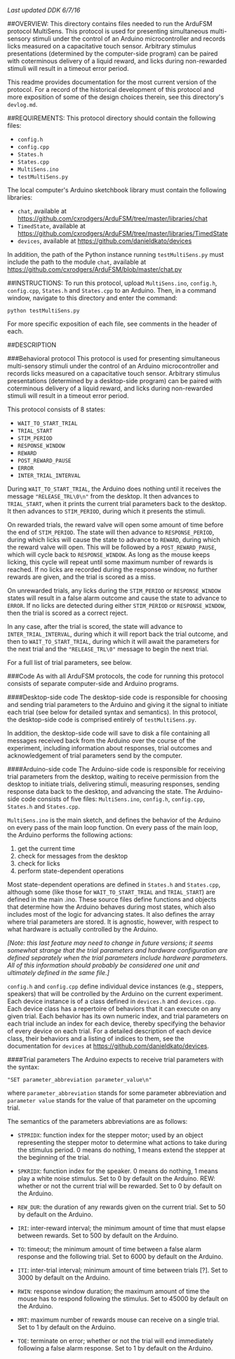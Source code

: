 *Last updated DDK 6/7/16*

##OVERVIEW: 
This directory contains files needed to run the ArduFSM protocol MultiSens. This protocol is used for presenting simultaneous multi-sensory stimuli under the control of an Arduino microcontroller and records licks measured on a capacitative touch sensor. Arbitrary stimulus presentations (determined by the computer-side program) can be paired with coterminous delivery of a liquid reward, and licks during non-rewarded stimuli will result in a timeout error period. 

This readme provides documentation for the most current version of the protocol. For a record of the historical development of this protocol and more exposition of some of the design choices therein, see this directory's `devlog.md`.


##REQUIREMENTS:
This protocol directory should contain the following files:
   * `config.h`
   * `config.cpp`
   * `States.h`
   * `States.cpp`
   * `MultiSens.ino`
   * `testMultiSens.py`
  
The local computer's Arduino sketchbook library must contain the following libraries:
  * `chat`, available at https://github.com/cxrodgers/ArduFSM/tree/master/libraries/chat
  * `TimedState`, available at https://github.com/cxrodgers/ArduFSM/tree/master/libraries/TimedState
  * `devices`, available at https://github.com/danieldkato/devices

In addition, the path of the Python instance running `testMultiSens.py` must include the path to the module `chat`, available at https://github.com/cxrodgers/ArduFSM/blob/master/chat.py


##INSTRUCTIONS:
To run this protocol, upload `MultiSens.ino`, `config.h`, `config.cpp`, `States.h` and `States.cpp` to an Arduino. Then, in a command window, navigate to this directory and enter the command:

`python testMultiSens.py`

For more specific exposition of each file, see comments in the header of each.


##DESCRIPTION

###Behavioral protocol
This protocol is used for presenting simultaneous multi-sensory stimuli under the control of an Arduino microcontroller and records licks measured on a capacitative touch sensor. Arbitrary stimulus presentations (determined by a desktop-side program) can be paired with coterminous delivery of a liquid reward, and licks during non-rewarded stimuli will result in a timeout error period. 

This protocol consists of 8 states: 
 * `WAIT_TO_START_TRIAL` 
 * `TRIAL_START` 
 * `STIM_PERIOD`
 * `RESPONSE_WINDOW` 
 * `REWARD` 
 * `POST_REWARD_PAUSE` 
 * `ERROR` 
 * `INTER_TRIAL_INTERVAL` 

During `WAIT_TO_START_TRIAL`, the Arduino does nothing until it receives the message `"RELEASE_TRL\0\n"` from the desktop. It then advances to `TRIAL_START`, when it prints the current trial parameters back to the desktop. It then advances to `STIM_PERIOD`, during which it presents the stimuli. 
 
On rewarded trials, the reward valve will open some amount of time before the end of `STIM_PERIOD`. The state will then advance to `RESPONSE_PERIOD`, during which licks will cause the state to advance to `REWARD`, during which the reward valve will open. This will be followed by a `POST_REWARD_PAUSE`, which will cycle back to `RESPONSE_WINDOW`. As long as the mouse keeps licking, this cycle will repeat until some maximum number of rewards is reached. If no licks are recorded during the response window, no further rewards are given, and the trial is scored as a miss. 

On unrewarded trials, any licks during the `STIM_PERIOD` or `RESPONSE_WINDOW` states will result in a false alarm outcome and cause the state to advance to `ERROR`. If no licks are detected during either `STIM_PERIOD` or `RESPONSE_WINDOW`, then the trial is scored as a correct reject. 
 
In any case, after the trial is scored, the state will advance to `INTER_TRIAL_INTERVAL`, during which it will report back the trial outcome, and then to `WAIT_TO_START_TRIAL`, during which it will await the parameters for the next trial and the `"RELEASE_TRL\0"` message to begin the next trial.

For a full list of trial parameters, see below. 

###Code
As with all ArduFSM protocols, the code for running this protocol consists of separate computer-side and Arduino programs. 

####Desktop-side code
The desktop-side code is responsible for choosing and sending trial parameters to the Arduino and giving it the signal to initiate each trial (see below for detailed syntax and semantics). In this protocol, the desktop-side code is comprised entirely of `testMultiSens.py`.

In addition, the desktop-side code will save to disk a file containing all messages received back from the Arduino over the course of the experiment, including information about responses, trial outcomes and acknowledgement of trial parameters send by the computer.  

####Arduino-side code
The Arduino-side code is responsible for receiving trial parameters from the desktop, waiting to receive permission from the desktop to initiate trials, delivering stimuli, measuring responses, sending response data back to the desktop, and advancing the state. The Arduino-side code consists of five files: `MultiSens.ino`, `config.h`, `config.cpp`, `States.h` and `States.cpp`. 

`MultiSens.ino` is the main sketch, and defines the behavior of the Arduino on every pass of the main loop function. On every pass of the main loop, the Arduino performs the following actions: 

 1. get the current time 
 2. check for messages from the desktop 
 3. check for licks
 4. perform state-dependent operations

Most state-dependent operations are defined in `States.h` and `States.cpp`, although some (like those for `WAIT_TO_START_TRIAL` and `TRIAL_START`) are defined in the main .ino. These source files define functions and objects that determine how the Arduino behaves during most states, which also includes most of the logic for advancing states. It also defines the array where trial parameters are stored. It is agnostic, however, with respect to what hardware is actually controlled by the Arduino.

*[Note: this last feature may need to change in future versions; it seems somewhat strange that the trial parameters and hardware configuration are defined separately when the trial parameters include hardware parameters. All of this information should probably be considered one unit and ultimately defined in the same file.]*

`config.h` and `config.cpp` define individual device instances (e.g., steppers, speakers) that will be controlled by the Arduino on the current experiment. Each device instance is of a class defined in `devices.h` and `devices.cpp`. Each device class has a repertoire of behaviors that it can execute on any given trial. Each behavior has its own numeric index, and trial parameters on each trial include an index for each device, thereby specifying the behavior of every device on each trial. For a detailed description of each device class, their behaviors and a listing of indices to them, see the documentation for `devices` at https://github.com/danieldkato/devices.         

####Trial parameters
The Arduino expects to receive trial parameters with the syntax:

`"SET parameter_abbreviation parameter_value\n"`

where `parameter_abbreviation` stands for some parameter abbreviation and `parameter value` stands for the value of that parameter on the upcoming trial.

The semantics of the parameters abbreviations are as follows:
 
 * `STPRIDX`: function index for the stepper motor; used by an object representing the stepper motor to determine what actions to take during the stimulus period. 0 means do nothing, 1 means extend the stepper at the beginning of the trial. 

 * `SPKRIDX`: function index for the speaker. 0 means do nothing, 1 means play a white noise stimulus. Set to 0 by default on the Arduino. REW: whether or not the current trial will be rewarded. Set to 0 by default on the Arduino.

 * `REW_DUR`: the duration of any rewards given on the current trial. Set to 50 by default on the Arduino.

 * `IRI`: inter-reward interval; the minimum amount of time that must elapse between rewards. Set to 500 by default on the Arduino. 

 * `TO`: timeout; the minimum amount of time between a false alarm response and the following trial. Set to 6000 by default on the Arduino.

 * `ITI`: inter-trial interval; minimum amount of time between trials [?]. Set to 3000 by default on the Arduino.

 * `RWIN`: response window duration; the maximum amount of time the mouse has to respond following the stimulus. Set to 45000 by default on the Arduino.
 
 * `MRT`: maximum number of rewards mouse can receive on a single trial. Set to 1 by default on the Arduino.

 * `TOE`: terminate on error; whether or not the trial will end immediately following a false alarm response. Set to 1 by default on the Arduino. 

     

         

